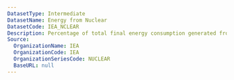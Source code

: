 ```yaml
---
DatasetType: Intermediate
DatasetName: Energy from Nuclear
DatasetCode: IEA_NCLEAR
Description: Percentage of total final energy consumption generated from Nuclear
Source:
  OrganizationName: IEA
  OrganizationCode: IEA
  OrganizationSeriesCode: NUCLEAR
  BaseURL: null
---
```


